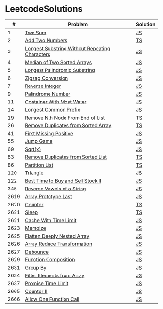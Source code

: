 # LeetcodeSolutions

| # | Problem | Solution |
|---| ------- | -------- |
|1|[Two Sum](https://leetcode.com/problems/two-sum/)|[JS](https://github.com/MohammadJB/LeetcodeSolutions/blob/master/solutions/twoSum.js)|
|2|[Add Two Numbers](https://leetcode.com/problems/add-two-numbers/)|[TS](https://github.com/MohammadJB/LeetcodeSolutions/blob/master/solutions/addTwoNumbers.ts)|
|3|[Longest Substring Without Repeating Characters](https://leetcode.com/problems/longest-substring-without-repeating-characters/)|[JS](https://github.com/MohammadJB/LeetcodeSolutions/blob/master/solutions/longestSubstringWithoutRepeatingCharacters.js)|
|4|[Median of Two Sorted Arrays](https://leetcode.com/problems/median-of-two-sorted-arrays/)|[JS](https://github.com/MohammadJB/LeetcodeSolutions/blob/master/solutions/medianOfTwoSortedArrays.js)|
|5|[Longest Palindromic Substring](https://leetcode.com/problems/longest-palindromic-substring/)|[JS](https://github.com/MohammadJB/LeetcodeSolutions/blob/master/solutions/longestPalindromicSubstring.js)|
|6|[Zigzag Conversion](https://leetcode.com/problems/zigzag-conversion/)|[JS](https://github.com/MohammadJB/LeetcodeSolutions/blob/master/solutions/zigzagConversion.js)|
|7|[Reverse Integer](https://leetcode.com/problems/reverse-integer/)|[JS](https://github.com/MohammadJB/LeetcodeSolutions/blob/master/solutions/reverseInteger.js)|
|9|[Palindrome Number](https://leetcode.com/problems/palindrome-number/)|[JS](https://github.com/MohammadJB/LeetcodeSolutions/blob/master/solutions/palindromeNumber.js)|
|11|[Container With Most Water](https://leetcode.com/problems/container-with-most-water/)|[JS](https://github.com/MohammadJB/LeetcodeSolutions/blob/master/solutions/containerWithMostWater.js)|
|14|[Longest Common Prefix](https://leetcode.com/problems/longest-common-prefix/)|[JS](https://github.com/MohammadJB/LeetcodeSolutions/blob/master/solutions/longestCommonPrefix.js)|
|19|[Remove Nth Node From End of List](https://leetcode.com/problems/remove-nth-node-from-end-of-list/)|[TS](https://github.com/MohammadJB/LeetcodeSolutions/blob/master/solutions/removeNthNodeFromEndOfList.ts)|
|26|[Remove Duplicates from Sorted Array](https://leetcode.com/problems/remove-duplicates-from-sorted-array/)|[TS](https://github.com/MohammadJB/LeetcodeSolutions/blob/master/solutions/removeDuplicatesFromSortedArray.ts)|
|41|[First Missing Positive](https://leetcode.com/problems/first-missing-positive/)|[JS](https://github.com/MohammadJB/LeetcodeSolutions/blob/master/solutions/firstMissingPositive.js)|
|55|[Jump Game](https://leetcode.com/problems/jump-game/)|[JS](https://github.com/MohammadJB/LeetcodeSolutions/blob/master/solutions/jumpGame.js)|
|69|[Sqrt(x)](https://leetcode.com/problems/sqrtx/)|[JS](https://github.com/MohammadJB/LeetcodeSolutions/blob/master/solutions/sqrt.js)|
|83|[Remove Duplicates from Sorted List](https://leetcode.com/problems/remove-duplicates-from-sorted-list/)|[TS](https://github.com/MohammadJB/LeetcodeSolutions/blob/master/solutions/removeDuplicatesFromSortedList.ts)|
|86|[Partition List](https://leetcode.com/problems/partition-list/)|[TS](https://github.com/MohammadJB/LeetcodeSolutions/blob/master/solutions/partitionList.ts)|
|120|[Triangle](https://leetcode.com/problems/triangle/)|[JS](https://github.com/MohammadJB/LeetcodeSolutions/blob/master/solutions/triangle.js)|
|122|[Best Time to Buy and Sell Stock II](https://leetcode.com/problems/best-time-to-buy-and-sell-stock-ii/)|[JS](https://github.com/MohammadJB/LeetcodeSolutions/blob/master/solutions/bestTimeToBuyAndSellStockII.js)|
|345|[Reverse Vowels of a String](https://leetcode.com/problems/reverse-vowels-of-a-string/)|[JS](https://github.com/MohammadJB/LeetcodeSolutions/blob/master/solutions/reverseVowelsOfAString.js)|
|2619|[Array Prototype Last](https://leetcode.com/problems/array-prototype-last/)|[JS](https://github.com/MohammadJB/LeetcodeSolutions/blob/master/solutions/arrayPrototypeLast.js)|
|2620|[Counter](https://leetcode.com/problems/counter/)|[TS](https://github.com/MohammadJB/LeetcodeSolutions/blob/master/solutions/counter.ts)|
|2621|[Sleep](https://leetcode.com/problems/sleep/)|[TS](https://github.com/MohammadJB/LeetcodeSolutions/blob/master/solutions/sleep.ts)|
|2621|[Cache With Time Limit](https://leetcode.com/problems/cache-with-time-limit/)|[JS](https://github.com/MohammadJB/LeetcodeSolutions/blob/master/solutions/cacheWithTimeLimit.js)|
|2623|[Memoize](https://leetcode.com/problems/memoize/)|[JS](https://github.com/MohammadJB/LeetcodeSolutions/blob/master/solutions/memoize.js)|
|2625|[Flatten Deeply Nested Array](https://leetcode.com/problems/flatten-deeply-nested-array/)|[JS](https://github.com/MohammadJB/LeetcodeSolutions/blob/master/solutions/flattenDeeplyNestedArray.js)|
|2626|[Array Reduce Transformation](https://leetcode.com/problems/array-reduce-transformation/)|[JS](https://github.com/MohammadJB/LeetcodeSolutions/blob/master/solutions/arrayReduceTransformation.js)|
|2627|[Debounce](https://leetcode.com/problems/debounce/)|[JS](https://github.com/MohammadJB/LeetcodeSolutions/blob/master/solutions/debounce.js)|
|2629|[Function Composition](https://leetcode.com/problems/function-composition/)|[JS](https://github.com/MohammadJB/LeetcodeSolutions/blob/master/solutions/functionComposition.js)|
|2631|[Group By](https://leetcode.com/problems/group-by/)|[JS](https://github.com/MohammadJB/LeetcodeSolutions/blob/master/solutions/groupBy.js)|
|2634|[Filter Elements from Array](https://leetcode.com/problems/filter-elements-from-array/)|[JS](https://github.com/MohammadJB/LeetcodeSolutions/blob/master/solutions/filterElementsFromArray.js)|
|2637|[Promise Time Limit](https://leetcode.com/problems/promise-time-limit/)|[JS](https://github.com/MohammadJB/LeetcodeSolutions/blob/master/solutions/promiseTimeLimit.js)|
|2665|[Counter II](https://leetcode.com/problems/counter-ii/)|[JS](https://github.com/MohammadJB/LeetcodeSolutions/blob/master/solutions/counterII.js)|
|2666|[Allow One Function Call](https://leetcode.com/problems/allow-one-function-call/)|[JS](https://github.com/MohammadJB/LeetcodeSolutions/blob/master/solutions/allowOneFunctionCall.js)|